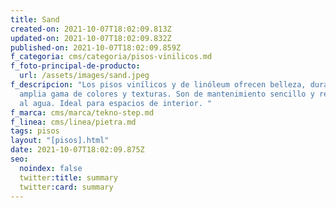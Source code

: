 ```yaml
---
title: Sand
created-on: 2021-10-07T18:02:09.813Z
updated-on: 2021-10-07T18:02:09.832Z
published-on: 2021-10-07T18:02:09.859Z
f_categoria: cms/categoria/pisos-vinilicos.md
f_foto-principal-de-producto:
  url: /assets/images/sand.jpeg
f_descripcion: "Los pisos vinílicos y de linóleum ofrecen belleza, durabilidad y
  amplia gama de colores y texturas. Son de mantenimiento sencillo y resistentes
  al agua. Ideal para espacios de interior. "
f_marca: cms/marca/tekno-step.md
f_linea: cms/linea/pietra.md
tags: pisos
layout: "[pisos].html"
date: 2021-10-07T18:02:09.875Z
seo:
  noindex: false
  twitter:title: summary
  twitter:card: summary
---
```

